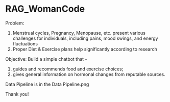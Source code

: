 # RAG_WomanCode

Problem: 
1. Menstrual cycles, Pregnancy, Menopause, etc. present various challenges for individuals, including pains, mood swings, and energy fluctuations
2. Proper Diet & Exercise plans help significantly according to research

Objective:
Build a simple chatbot that - 
1. guides and recommends food and exercise choices;
2. gives general information on hormonal changes 
from reputable sources.

Data Pipeline is in the Data Pipeline.png

Thank you!
